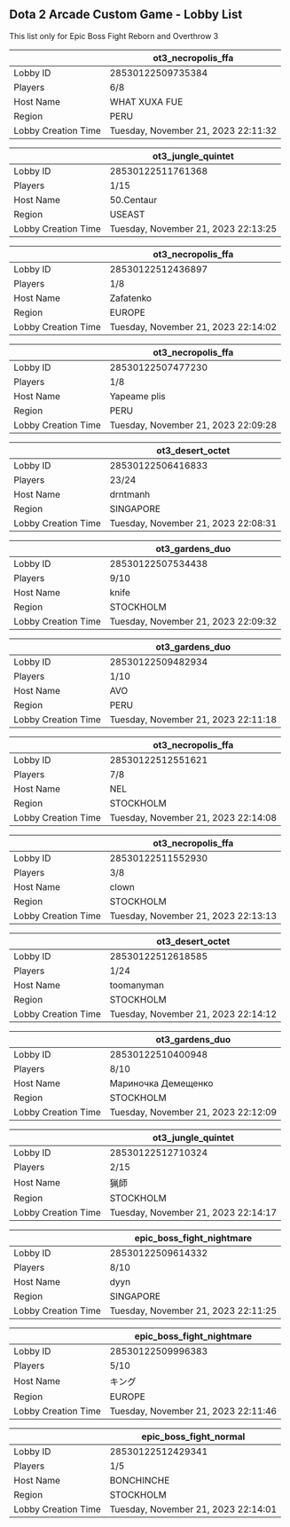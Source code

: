 ## Dota 2 Arcade Custom Game - Lobby List

This list only for Epic Boss Fight Reborn and Overthrow 3

|  | ot3_necropolis_ffa |
| ------ | ------ |
| Lobby ID | 28530122509735384 |
| Players | 6/8 |
| Host Name | WHAT XUXA FUE |
| Region | PERU |
| Lobby Creation Time | Tuesday, November 21, 2023 22:11:32 |


|  | ot3_jungle_quintet |
| ------ | ------ |
| Lobby ID | 28530122511761368 |
| Players | 1/15 |
| Host Name | 50.Centaur |
| Region | USEAST |
| Lobby Creation Time | Tuesday, November 21, 2023 22:13:25 |


|  | ot3_necropolis_ffa |
| ------ | ------ |
| Lobby ID | 28530122512436897 |
| Players | 1/8 |
| Host Name | Zafatenko |
| Region | EUROPE |
| Lobby Creation Time | Tuesday, November 21, 2023 22:14:02 |


|  | ot3_necropolis_ffa |
| ------ | ------ |
| Lobby ID | 28530122507477230 |
| Players | 1/8 |
| Host Name | Yapeame plis |
| Region | PERU |
| Lobby Creation Time | Tuesday, November 21, 2023 22:09:28 |


|  | ot3_desert_octet |
| ------ | ------ |
| Lobby ID | 28530122506416833 |
| Players | 23/24 |
| Host Name | drntmanh |
| Region | SINGAPORE |
| Lobby Creation Time | Tuesday, November 21, 2023 22:08:31 |


|  | ot3_gardens_duo |
| ------ | ------ |
| Lobby ID | 28530122507534438 |
| Players | 9/10 |
| Host Name | knife |
| Region | STOCKHOLM |
| Lobby Creation Time | Tuesday, November 21, 2023 22:09:32 |


|  | ot3_gardens_duo |
| ------ | ------ |
| Lobby ID | 28530122509482934 |
| Players | 1/10 |
| Host Name | AVO |
| Region | PERU |
| Lobby Creation Time | Tuesday, November 21, 2023 22:11:18 |


|  | ot3_necropolis_ffa |
| ------ | ------ |
| Lobby ID | 28530122512551621 |
| Players | 7/8 |
| Host Name | NEL |
| Region | STOCKHOLM |
| Lobby Creation Time | Tuesday, November 21, 2023 22:14:08 |


|  | ot3_necropolis_ffa |
| ------ | ------ |
| Lobby ID | 28530122511552930 |
| Players | 3/8 |
| Host Name | clown |
| Region | STOCKHOLM |
| Lobby Creation Time | Tuesday, November 21, 2023 22:13:13 |


|  | ot3_desert_octet |
| ------ | ------ |
| Lobby ID | 28530122512618585 |
| Players | 1/24 |
| Host Name | toomanyman |
| Region | STOCKHOLM |
| Lobby Creation Time | Tuesday, November 21, 2023 22:14:12 |


|  | ot3_gardens_duo |
| ------ | ------ |
| Lobby ID | 28530122510400948 |
| Players | 8/10 |
| Host Name | Мариночка Демещенко |
| Region | STOCKHOLM |
| Lobby Creation Time | Tuesday, November 21, 2023 22:12:09 |


|  | ot3_jungle_quintet |
| ------ | ------ |
| Lobby ID | 28530122512710324 |
| Players | 2/15 |
| Host Name | 猟師 |
| Region | STOCKHOLM |
| Lobby Creation Time | Tuesday, November 21, 2023 22:14:17 |


|  | epic_boss_fight_nightmare |
| ------ | ------ |
| Lobby ID | 28530122509614332 |
| Players | 8/10 |
| Host Name | dyyn |
| Region | SINGAPORE |
| Lobby Creation Time | Tuesday, November 21, 2023 22:11:25 |


|  | epic_boss_fight_nightmare |
| ------ | ------ |
| Lobby ID | 28530122509996383 |
| Players | 5/10 |
| Host Name | キング |
| Region | EUROPE |
| Lobby Creation Time | Tuesday, November 21, 2023 22:11:46 |


|  | epic_boss_fight_normal |
| ------ | ------ |
| Lobby ID | 28530122512429341 |
| Players | 1/5 |
| Host Name | BONCHINCHE |
| Region | STOCKHOLM |
| Lobby Creation Time | Tuesday, November 21, 2023 22:14:01 |


